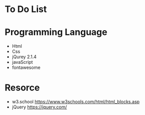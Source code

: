 # To Do List
# Programming Language
 - Html
 - Css
 - jQurey 2.1.4
 - javaScript 
 - fontawesome
# Resorce
 - w3.school https://www.w3schools.com/html/html_blocks.asp
 - jQuery https://jquery.com/
 
